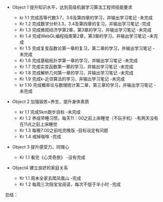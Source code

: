 - Object 1	提升知识水平，达到高级机器学习算法工程师技能要求
  - kr 1.1	完成高等代数3.7，3.8及第四章的学习，并输出学习笔记  -未完成
  - Kr 1.2	完成数学分析3.3，3.4及第四章的复习，并输出学习笔记  -完成
  - Kr 1.3	完成微观经济学第2章，第3章的学习，并输出学习笔记  -未完成
  - Kr 1.4	完成WebGL编程指南第2章，第3章的学习，并输出学习笔记 -未完成
  - Kr 1.5	完成复变函数论第一章的复习，第二章的学习，并输出学习笔记    -未完成
  - Kr 1.6  完成基础拓扑学第一章的学习，并输出学习笔记  -未完成
  - Kr 1.7  完成实变函数第一章的学习，并输出学习笔记  -未完成
  - Kr 1.8  完成解析几何第一章的学习，并输出学习笔记   -未完成
  - Kr 1.9  完成k-近邻算法的学习，并输出学习笔记  -未完成
  - kr 1.10 完成概率论与数理统计第二章，第三章的学习，并输出学习笔记  -未完成
- Object 2	加强锻炼+养生，提升身体素质
  - kr 1.1	完成5km跑步目标 -未完成
  - Kr 1.2	养成早睡习惯，每天11：00之前上床睡觉（不玩手机）-有两天没有在11点之前上床睡觉
  - Kr 1.3	每晚7:00之前吃完晚饭  -目标设定有问题
  - Kr 1.4	戒掉咖啡  -完成

- Object 3	提升感受力，同理心
  - Kr 1.1	看完《心灵奇旅》  -没有完成
- Object4	建立良好的家庭关系
  - Kr 1.1	周末全家去爬凤凰山  -完成
  - Kr 1.2	每周三次陪宝宝阅读，每次不低于半小时  -完成

总结：
